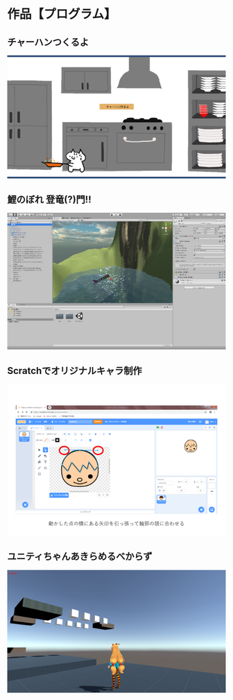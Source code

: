 # 作品【プログラム】
## チャーハンつくるよ
![](program/FriedRice.png)

## 鯉のぼれ 登竜(?)門!!
![](program/CarpStreamer.png)

## Scratchでオリジナルキャラ制作
![](program/MakingCharacter.png)

## ユニティちゃんあきらめるべからず
![](program/UnityChanNeverGiveUp.png)
